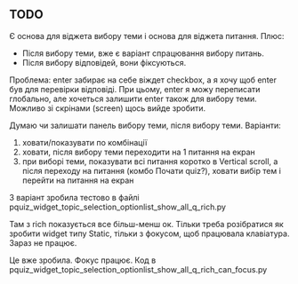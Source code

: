 ## TODO

Є основа для віджета вибору теми і основа для віджета питання. Плюс:

* Після вибору теми, вже є варіант спрацювання вибору питань.
* Після вибору відповідей, вони фіксуються.

Проблема: enter забирає на себе віждет checkbox, а я хочу щоб enter був для
перевірки відповіді.  При цьому, enter я можу переписати глобально, але
хочеться залишити enter також для вибору теми.
Можливо зі скрінами (screen) щось вийде зробити.

Думаю чи залишати панель вибору теми, після вибору теми.
Варіанти:

1. ховати/показувати по комбінації
2. ховати, після вибору теми переходити на 1 питання на екран
3. при виборі теми, показувати всі питання коротко в Vertical scroll, а після
   переходу на питання (комбо Почати quiz?), ховати вибір тем і перейти на
   питання на екран

3 варіант зробила тестово в файлі pquiz_widget_topic_selection_optionlist_show_all_q_rich.py

Там з rich показується все більш-менш ок. Тільки треба розібратися як зробити
widget типу Static, тільки з фокусом, щоб працювала клавіатура. Зараз не працює.

Це вже зробила. Фокус працює. Код в pquiz_widget_topic_selection_optionlist_show_all_q_rich_can_focus.py
